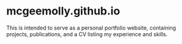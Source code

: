# mcgeemolly.github.io

This is intended to serve as a personal portfolio website, containing projects, publications, and a CV listing my experience and skills.
